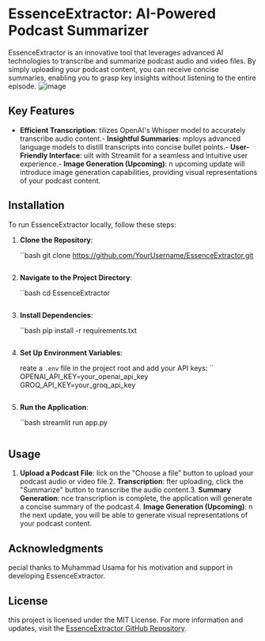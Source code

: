# EssenceExtractor: AI-Powered Podcast Summarizer

EssenceExtractor is an innovative tool that leverages advanced AI technologies to transcribe and summarize podcast audio and video files. By simply uploading your podcast content, you can receive concise summaries, enabling you to grasp key insights without listening to the entire episode.
![image](https://github.com/user-attachments/assets/57638d5b-52c6-4b04-9802-0307a871045e)

## Key Features

- **Efficient Transcription**: tilizes OpenAI's Whisper model to accurately transcribe audio content.- **Insightful Summaries**: mploys advanced language models to distill transcripts into concise bullet points.- **User-Friendly Interface**: uilt with Streamlit for a seamless and intuitive user experience.- **Image Generation (Upcoming)**: n upcoming update will introduce image generation capabilities, providing visual representations of your podcast content.
## Installation

To run EssenceExtractor locally, follow these steps:

1. **Clone the Repository**:

   ``bash
   git clone https://github.com/YourUsername/EssenceExtractor.git
   ```
2. **Navigate to the Project Directory**:

   ``bash
   cd EssenceExtractor
   ```
3. **Install Dependencies**:

   ``bash
   pip install -r requirements.txt
   ```
4. **Set Up Environment Variables**:

   reate a `.env` file in the project root and add your API keys:
   ``
   OPENAI_API_KEY=your_openai_api_key
   GROQ_API_KEY=your_groq_api_key
   ```
5. **Run the Application**:

   ``bash
   streamlit run app.py
   ```
## Usage

1. **Upload a Podcast File**: lick on the "Choose a file" button to upload your podcast audio or video file.2. **Transcription**: fter uploading, click the "Summarize" button to transcribe the audio content.3. **Summary Generation**: nce transcription is complete, the application will generate a concise summary of the podcast.4. **Image Generation (Upcoming)**: n the next update, you will be able to generate visual representations of your podcast content.
## Acknowledgments

pecial thanks to Muhammad Usama for his motivation and support in developing EssenceExtractor.
## License

this project is licensed under the MIT License.
For more information and updates, visit the [EssenceExtractor GitHub Repository](https://github.com/Jurik-001/EssenceExtractor). 
